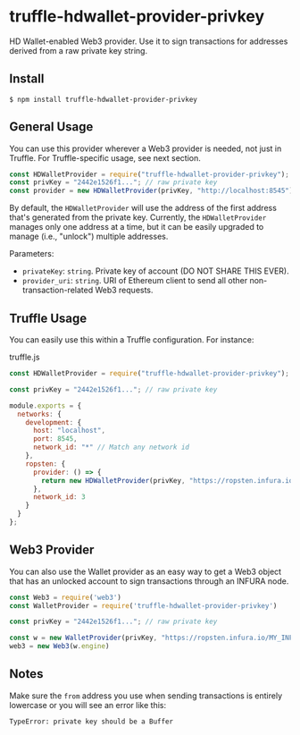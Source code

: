 # truffle-hdwallet-provider-privkey
HD Wallet-enabled Web3 provider. Use it to sign transactions for addresses derived from a raw private key string.

## Install

```
$ npm install truffle-hdwallet-provider-privkey
```

## General Usage

You can use this provider wherever a Web3 provider is needed, not just in Truffle. For Truffle-specific usage, see next section.

```javascript
const HDWalletProvider = require("truffle-hdwallet-provider-privkey");
const privKey = "2442e1526f1..."; // raw private key
const provider = new HDWalletProvider(privKey, "http://localhost:8545");
```

By default, the `HDWalletProvider` will use the address of the first address that's generated from the private key. Currently, the `HDWalletProvider` manages only one address at a time, but it can be easily upgraded to manage (i.e., "unlock") multiple addresses.

Parameters:

- `privateKey`: `string`. Private key of account (DO NOT SHARE THIS EVER).
- `provider_uri`: `string`. URI of Ethereum client to send all other non-transaction-related Web3 requests.

## Truffle Usage

You can easily use this within a Truffle configuration. For instance:

truffle.js
```javascript
const HDWalletProvider = require("truffle-hdwallet-provider-privkey");

const privKey = "2442e1526f1..."; // raw private key

module.exports = {
  networks: {
    development: {
      host: "localhost",
      port: 8545,
      network_id: "*" // Match any network id
    },
    ropsten: {
      provider: () => {
        return new HDWalletProvider(privKey, "https://ropsten.infura.io/MY_INFURA_KEY")
      },
      network_id: 3
    }
  }
};
```

## Web3 Provider

You can also use the Wallet provider as an easy way to get a Web3 object that has an unlocked account to sign transactions through an INFURA node.

```javascript
const Web3 = require('web3')
const WalletProvider = require('truffle-hdwallet-provider-privkey')

const privKey = "2442e1526f1..."; // raw private key

const w = new WalletProvider(privKey, "https://ropsten.infura.io/MY_INFURA_KEY")
web3 = new Web3(w.engine)
```

## Notes

Make sure the `from` address you use when sending transactions is entirely lowercase or you will see an error like this:

```
TypeError: private key should be a Buffer
```

